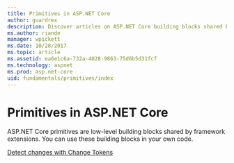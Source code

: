 ```yaml
---
title: Primitives in ASP.NET Core
author: guardrex
description: Discover articles on ASP.NET Core building blocks shared by framework extensions that you can use in your own code.
ms.author: riande
manager: wpickett
ms.date: 10/28/2017
ms.topic: article
ms.assetid: ea6e1c6a-732a-4028-9863-75d6b5d31fcf
ms.technology: aspnet
ms.prod: asp.net-core
uid: fundamentals/primitives/index
---
```

# Primitives in ASP.NET Core

ASP.NET Core primitives are low-level building blocks shared by framework extensions. You can use these building blocks in your own code.

[Detect changes with Change Tokens](xref:fundamentals/primitives/change-tokens)

